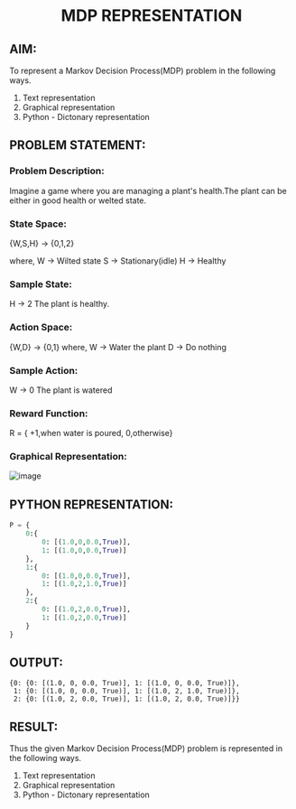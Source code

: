 # <p align="center"> MDP REPRESENTATION </p>

## AIM:
To represent a Markov Decision Process(MDP) problem in the following ways.

  1. Text representation
  2. Graphical representation
  3. Python - Dictonary representation

## PROBLEM STATEMENT:

### Problem Description:
Imagine a game where you are managing a plant's health.The plant can be either in good health or welted state.

### State Space:
{W,S,H} -> {0,1,2}

where,
W -> Wilted state
S -> Stationary(idle)
H -> Healthy
### Sample State:
H -> 2
The plant is healthy.

### Action Space:
{W,D} -> {0,1}
 where,
 W -> Water the plant
 D -> Do nothing

### Sample Action:
W -> 0
The plant is watered

### Reward Function:
R = { +1,when water is poured,
       0,otherwise}

### Graphical Representation:
![image](https://github.com/SanjayKumarAIML/mdp-representation/assets/93427246/1a25dfb5-3e0f-4076-8b4b-6dc41a235764)


## PYTHON REPRESENTATION:
```py
P = {
    0:{
        0: [(1.0,0,0.0,True)],
        1: [(1.0,0,0.0,True)]
    },
    1:{
        0: [(1.0,0,0.0,True)],
        1: [(1.0,2,1.0,True)]
    },
    2:{
        0: [(1.0,2,0.0,True)],
        1: [(1.0,2,0.0,True)]
    }
}
```
## OUTPUT:
```
{0: {0: [(1.0, 0, 0.0, True)], 1: [(1.0, 0, 0.0, True)]},
 1: {0: [(1.0, 0, 0.0, True)], 1: [(1.0, 2, 1.0, True)]},
 2: {0: [(1.0, 2, 0.0, True)], 1: [(1.0, 2, 0.0, True)]}}
```

## RESULT:
Thus the given Markov Decision Process(MDP) problem is represented in the following ways.

  1. Text representation
  2. Graphical representation
  3. Python - Dictonary representation

